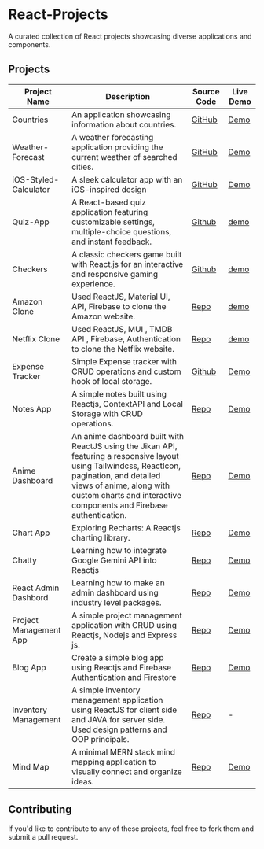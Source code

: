 # React-Projects
A curated collection of React projects showcasing diverse applications and components.

## Projects

| Project Name       | Description           | Source Code                         | Live Demo                           |
|--------------------|-----------------------|-------------------------------------|-------------------------------------|
| Countries | An application showcasing information about countries.| [GitHub](https://github.com/Tahrim19/Countries.git) | [Demo](https://countries-tan-ten.vercel.app/)|
| Weather-Forecast | A weather forecasting application providing the current weather of searched cities.| [GitHub](https://github.com/Tahrim19/Weather-Forecast.git)|[Demo](https://weather-forecast-flame-one.vercel.app/) |
| iOS-Styled-Calculator | A sleek calculator app with an iOS-inspired design|[GitHub](https://github.com/Tahrim19/iOS-Styled-Calculator.git)| [Demo](https://i-os-styled-calculator.vercel.app/) |
 | Quiz-App | A React-based quiz application featuring customizable settings, multiple-choice questions, and instant feedback.   | [Github](https://github.com/Tahrim19/Quiz-App.git) |[demo](https://quiz-app-alpha-beryl.vercel.app) |
  | Checkers| A classic checkers game built with React.js for an interactive and responsive gaming experience. | [Github](https://github.com/Tahrim19/Checkers-Game.git) |[demo](https://checkers-game-xi.vercel.app/) |
  | Amazon Clone | Used ReactJS, Material UI, API, Firebase to clone the Amazon website. | [Repo](https://github.com/Tahrim19/Amazon-Clone.git) | [demo](https://amazon-clone-rho-ecru.vercel.app/)|
  |Netflix Clone | Used ReactJS, MUI , TMDB API , Firebase, Authentication to clone the Netflix website. |[Repo](https://github.com/Tahrim19/Netflix-clone.git) |[demo]( https://netflix-clone-ecru-chi.vercel.app/) |
| Expense Tracker | Simple Expense tracker with CRUD operations and custom hook of local storage.| [Github](https://github.com/Tahrim19/Expense-Tracker.git) | [Demo](https://expense-tracker-rouge-five.vercel.app/) |
| Notes App | A simple notes built using Reactjs, ContextAPI and Local Storage with CRUD operations. | [Repo](https://github.com/Tahrim19/Notes-app.git) |[Demo](https://notes-app-iota-drab-14.vercel.app) |
| Anime Dashboard | An anime dashboard built with ReactJS using the Jikan API, featuring a responsive layout using Tailwindcss, ReactIcon, pagination, and detailed views of anime, along with custom charts and interactive components and Firebase authentication.  | [Repo](https://github.com/Tahrim19/dashboard.git) |[Demo](https://anime-dashboard-rho.vercel.app/) |
| Chart App | Exploring Recharts: A Reactjs charting library. |[Repo](https://github.com/Tahrim19/Chart-app.git) |[Demo](https://chart-app-wine.vercel.app/)|
| Chatty | Learning how to integrate Google Gemini API into Reactjs | [Repo](https://github.com/Tahrim19/chatbot.git) | [Demo](https://chatbot-kappa-five.vercel.app/) |
| React Admin Dashbord | Learning how to make an admin dashboard using industry level packages. | [Repo](https://github.com/Tahrim19/admin-dashboard.git) | [Demo](https://admin-dashboard-mu-red-29.vercel.app/) |
| Project Management App | A simple project management application with CRUD using Reactjs, Nodejs and Express js. | [Repo](https://github.com/Tahrim19/IAD_Assignment.git) | [Demo](https://iad-assignment.vercel.app/) |
| Blog App | Create a simple blog app using Reactjs and Firebase Authentication and Firestore | [Repo](https://github.com/Tahrim19/Firebase-IAD.git) | [Demo](https://firebase-iad.vercel.app/) |
| Inventory Management | A simple inventory management application using ReactJS for client side and JAVA for server side. Used design patterns and OOP principals. | [Repo](https://github.com/Tahrim19/Inventory-.git) | - |
| Mind Map | A minimal MERN stack mind mapping application to visually connect and organize ideas. | [Repo](https://github.com/Tahrim19/mind-map.git) | [Demo](https://mind-map-ivory.vercel.app/)

## Contributing
If you'd like to contribute to any of these projects, feel free to fork them and submit a pull request.

